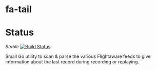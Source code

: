 # fa-tail

# Status

*Stable*
[![Build Status](https://secure.travis-ci.org/keltia/fa-tail.png)](http://travis-ci.org/keltia/fa-tail)

Small Go utility to scan & parse the various Flightaware feeds to give
information about the last record during recording or replaying.


